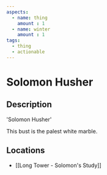 ```yaml
---
aspects: 
  - name: thing
    amount : 1
  - name: winter
    amount : 1
tags:
  - thing
  - actionable
---
```


# Solomon Husher

## Description
'Solomon Husher'

This bust is the palest white marble.
## Locations
- [[Long Tower - Solomon's Study]]